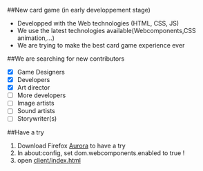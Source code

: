 ##New card game 
(in early developpement stage)



* Developped with the Web technologies (HTML, CSS, JS)
* We use the latest technologies available(Webcomponents,CSS animation,...)
* We are trying to make the best card game experience ever


##We are searching for new contributors
- [X] Game Designers
- [X] Developers
- [X] Art director
- [ ] More developers
- [ ] Image artists
- [ ] Sound artists
- [ ] Storywriter(s)

##Have a try

1. Download Firefox [Aurora](http://www.mozilla.org/en-US/firefox/channel/#aurora) to have a try 
2. In about:config, set dom.webcomponents.enabled to true !
3. open [client/index.html](http://rawgit.com/GrosSacASac/FWWE/master/client/index.html)
